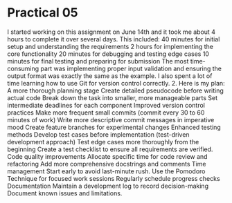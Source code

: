 # Practical 05

I started working on this assignment on June 14th and it took me about 4 hours to complete it over several days. This included:
40 minutes for initial setup and understanding the requirements
2 hours for implementing the core functionality
20 minutes for debugging and testing edge cases
10 minutes for final testing and preparing for submission
The most time-consuming part was implementing proper input validation and ensuring the output format was exactly the same as the example. I also spent a lot of time learning how to use Git for version control correctly.
2. Here is my plan:
A more thorough planning stage
Create detailed pseudocode before writing actual code
Break down the task into smaller, more manageable parts
Set intermediate deadlines for each component
Improved version control practices
Make more frequent small commits (commit every 30 to 60 minutes of work)
Write more descriptive commit messages in imperative mood
Create feature branches for experimental changes
Enhanced testing methods
Develop test cases before implementation (test-driven development approach)
Test edge cases more thoroughly from the beginning
Create a test checklist to ensure all requirements are verified.
Code quality improvements
Allocate specific time for code review and refactoring
Add more comprehensive docstrings and comments
Time management
Start early to avoid last-minute rush.
Use the Pomodoro Technique for focused work sessions
Regularly schedule progress checks
Documentation
Maintain a development log to record decision-making
Document known issues and limitations.
